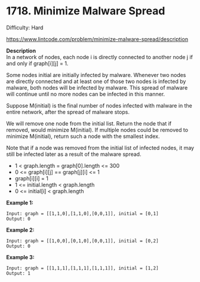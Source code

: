 # 1718. Minimize Malware Spread

Difficulty: Hard

https://www.lintcode.com/problem/minimize-malware-spread/description

**Description**  
In a network of nodes, each node i is directly connected to another node j if and only if graph[i][j] = 1.

Some nodes initial are initially infected by malware. Whenever two nodes are directly connected and at least one of those two nodes is infected by malware, both nodes will be infected by malware. This spread of malware will continue until no more nodes can be infected in this manner.

Suppose M(initial) is the final number of nodes infected with malware in the entire network, after the spread of malware stops.

We will remove one node from the initial list. Return the node that if removed, would minimize M(initial). If multiple nodes could be removed to minimize M(initial), return such a node with the smallest index.

Note that if a node was removed from the initial list of infected nodes, it may still be infected later as a result of the malware spread.

* 1 < graph.length = graph[0].length <= 300
* 0 <= graph[i][j] == graph[j][i] <= 1
* graph[i][i] = 1
* 1 <= initial.length < graph.length
* 0 <= initial[i] < graph.length

**Example 1:**
```
Input: graph = [[1,1,0],[1,1,0],[0,0,1]], initial = [0,1]
Output: 0
```

**Example 2:**
```
Input: graph = [[1,0,0],[0,1,0],[0,0,1]], initial = [0,2]
Output: 0
```

**Example 3:**
```
Input: graph = [[1,1,1],[1,1,1],[1,1,1]], initial = [1,2]
Output: 1
```

